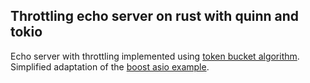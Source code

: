 ## Throttling echo server on rust with quinn and tokio

Echo server with throttling implemented using [token bucket algorithm](https://en.wikipedia.org/wiki/Token_bucket).
Simplified adaptation of the [boost asio example](https://github.com/boostorg/asio/blob/develop/example/cpp20/channels/throttling_proxy.cpp).


